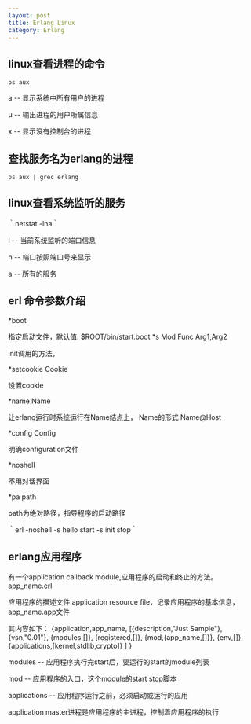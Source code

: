 ```yaml
---
layout: post
title: Erlang Linux
category: Erlang
---
```





## linux查看进程的命令

`ps aux`

a -- 显示系统中所有用户的进程

u -- 输出进程的用户所属信息

x -- 显示没有控制台的进程


## 查找服务名为erlang的进程

`ps aux | grec erlang`



## linux查看系统监听的服务

｀netstat -lna｀


l -- 当前系统监听的端口信息

n -- 端口按照端口号来显示

a -- 所有的服务


## erl 命令参数介绍

*boot

指定启动文件，默认值: $ROOT/bin/start.boot
*s Mod Func Arg1,Arg2
    
init调用的方法，

*setcookie Cookie

设置cookie

*name Name

让erlang运行时系统运行在Name结点上， Name的形式 Name@Host

*config Config

明确configuration文件

*noshell

不用对话界面

*pa path

path为绝对路径，指导程序的启动路径

｀erl -noshell -s hello start -s init stop｀




## erlang应用程序

有一个application callback module,应用程序的启动和终止的方法。app_name.erl

应用程序的描述文件 application resource file，记录应用程序的基本信息，app_name.app文件

其内容如下：
{application,app_name,
    [{description,"Just Sample"},
    {vsn,"0.01"},
    {modules,[]},
    {registered,[]},
    {mod,{app_name,[]}},
    {env,[]},
    {applications,[kernel,stdlib,crypto]}
    ]
}


modules -- 应用程序执行完start后，要运行的start的module列表

mod -- 应用程序的入口，这个module的start stop脚本

applications -- 应用程序运行之前，必须启动或运行的应用

application master进程是应用程序的主进程，控制着应用程序的执行